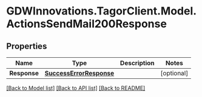 # GDWInnovations.TagorClient.Model.ActionsSendMail200Response

## Properties

Name | Type | Description | Notes
------------ | ------------- | ------------- | -------------
**Response** | [**SuccessErrorResponse**](SuccessErrorResponse.md) |  | [optional] 

[[Back to Model list]](../README.md#documentation-for-models) [[Back to API list]](../README.md#documentation-for-api-endpoints) [[Back to README]](../README.md)

